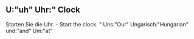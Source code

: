 U:"uh"
Uhr:"
Clock
-
Starten Sie die Uhr. - Start the clock.
"
Uns:"Our"
Ungarisch:"Hungarian"
und:"and"
Um:"at"
